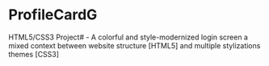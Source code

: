 # ProfileCardG
HTML5/CSS3 Project# - A colorful and style-modernized login screen a mixed context between website structure [HTML5] and multiple stylizations themes [CSS3]
